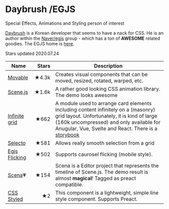 # Daybrush /EGJS
Special Effects, Animations and Styling person of interest

[Daybrush](https://daybrush.com/) is a Korean developer that seems to have a nack for CSS. He is an author within the [Naver/egjs](https://github.com/naver) group - which has a ton of **AWESOME** related goodies. The EGJS home is [here](https://github.com/naver/egjs).

Stars updated 2020.07.24

| Name | Stars | Description |
| ---- | -----:| ----------- |
| [Movable](https://github.com/daybrush/moveable) | ★4.3k | Creates visual components that can be moved, resized, rotated, warped, etc. |
| [Scene.js](https://github.com/daybrush/scenejs) | ★1.6k | A rather good looking CSS animation library. The demo looks awesome |
| [Infinite grid](https://github.com/naver/egjs-infinitegrid) | ★662 | A module used to arrange card elements including content infinitely on a (masonry) grid layout. Unfortunately, it is kind of large (160k uncompressed) and only available for Anugular, Vue, Svelte and React. There is a [storybook](https://naver.github.io/egjs-infinitegrid/storybook/?path=/story/virtual-scroll--gridlayout) |
| [Selecto](https://github.com/daybrush/selecto) | ★581 | Allows really smooth selection from a grid |
| [Egjs Flicking](https://github.com/naver/egjs-flicking) | ★502 | Supports caurosel flicking (mobile style).|
| [Scena](https://github.com/daybrush/scena)💗 | ★154 | Scena is a Editor project that represents the timeline of Scene.js. The demo result is almost **magical**! Tagged as preact compatible. |
| [CSS Styled](https://github.com/daybrush/css-styled) | ★2 | This component is a lightweight, simple line style component. Supports Preact. |

